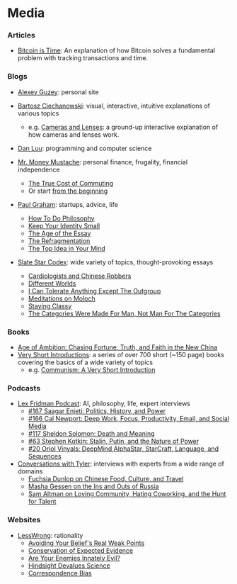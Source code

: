 # Media

### Articles

- [Bitcoin is Time](https://dergigi.com/2021/01/14/bitcoin-is-time/): An explanation of how Bitcoin solves a fundamental problem with tracking transactions and time.

### Blogs

- [Alexey Guzey](https://guzey.com/): personal site
- [Bartosz Ciechanowski](https://ciechanow.ski/): visual, interactive, intuitive explanations of various topics 
    - e.g. [Cameras and Lenses](https://ciechanow.ski/cameras-and-lenses/): a ground-up interactive explanation of how cameras and lenses work.
- [Dan Luu](http://danluu.com/): programming and computer science
- [Mr. Money Mustache](https://www.mrmoneymustache.com/): personal finance, frugality, financial independence
    - [The True Cost of Commuting](https://www.mrmoneymustache.com/2011/10/06/the-true-cost-of-commuting/) 
    - Or start [from the beginning](https://www.mrmoneymustache.com/all-the-posts-since-the-beginning-of-time/)

- [Paul Graham](http://paulgraham.com/index.html): startups, advice, life
    - [How To Do Philosophy](http://paulgraham.com/philosophy.html)
    - [Keep Your Identity Small](http://paulgraham.com/identity.html)
    - [The Age of the Essay](http://paulgraham.com/essay.html)
    - [The Refragmentation](http://paulgraham.com/re.html)
    - [The Top Idea in Your Mind](http://paulgraham.com/top.html)

- [Slate Star Codex](https://slatestarcodex.com/): wide variety of topics, thought-provoking essays
    - [Cardiologists and Chinese Robbers](https://slatestarcodex.com/2015/09/16/cardiologists-and-chinese-robbers/)
    - [Different Worlds](https://slatestarcodex.com/2017/10/02/different-worlds/)
    - [I Can Tolerate Anything Except The Outgroup](https://slatestarcodex.com/2014/09/30/i-can-tolerate-anything-except-the-outgroup/)
    - [Meditations on Moloch](https://slatestarcodex.com/2014/07/30/meditations-on-moloch/)
    - [Staying Classy](https://slatestarcodex.com/2016/01/30/staying-classy/)
    - [The Categories Were Made For Man, Not Man For The Categories](https://slatestarcodex.com/2014/11/21/the-categories-were-made-for-man-not-man-for-the-categories/)

### Books
- [Age of Ambition: Chasing Fortune, Truth, and Faith in the New China](https://en.wikipedia.org/wiki/Age_of_Ambition)
- [Very Short Introductions](https://www.veryshortintroductions.com/): a series of over 700 short (~150 page) books covering the basics of a wide variety of topics
    - e.g. [Communism: A Very Short Introduction](https://www.veryshortintroductions.com/view/10.1093/actrade/9780199551545.001.0001/actrade-9780199551545?rskey=VqCsOR&result=1)

### Podcasts

- [Lex Fridman Podcast](https://lexfridman.com/podcast/): AI, philosophy, life, expert interviews
    - [#167 Saagar Enjeti: Politics, History, and Power](https://www.youtube.com/watch?v=grceJbuPUXI&t=3s&ab_channel=LexFridman)
    - [#166 Cal Newport: Deep Work, Focus, Productivity, Email, and Social Media](https://www.youtube.com/watch?v=y3Umo_jd5AA&ab_channel=LexFridman)
    - [#117 Sheldon Solomon: Death and Meaning](https://www.youtube.com/watch?v=qfKyNxfyWbo&t=1144s&ab_channel=LexFridman)
    - [#63 Stephen Kotkin: Stalin, Putin, and the Nature of Power](https://www.youtube.com/watch?v=oCkkjnpS2f8&ab_channel=LexFridman)
    - [#20 Oriol Vinyals: DeepMind AlphaStar, StarCraft, Language, and Sequences](https://www.youtube.com/watch?v=Kedt2or9xlo&ab_channel=LexFridman)
- [Conversations with Tyler](https://conversationswithtyler.com/): interviews with experts from a wide range of domains
    - [Fuchsia Dunlop on Chinese Food, Culture, and Travel](https://www.youtube.com/watch?v=onWbXaRFge0&ab_channel=MercatusCenter)
    - [Masha Gessen on the Ins and Outs of Russia](https://conversationswithtyler.com/episodes/masha-gessen/)
    - [Sam Altman on Loving Community, Hating Coworking, and the Hunt for Talent](https://conversationswithtyler.com/episodes/sam-altman/)

### Websites
- [LessWrong](https://www.lesswrong.com/): rationality
    - [Avoiding Your Belief's Real Weak Points](https://www.lesswrong.com/posts/dHQkDNMhj692ayx78/avoiding-your-belief-s-real-weak-points)
    - [Conservation of Expected Evidence](https://www.lesswrong.com/posts/jiBFC7DcCrZjGmZnJ/conservation-of-expected-evidence)
    - [Are Your Enemies Innately Evil?](https://www.lesswrong.com/posts/28bAMAxhoX3bwbAKC/are-your-enemies-innately-evil)
    - [Hindsight Devalues Science](https://www.lesswrong.com/posts/WnheMGAka4fL99eae/hindsight-devalues-science)
    - [Correspondence Bias](https://www.lesswrong.com/posts/DB6wbyrMugYMK5o6a/correspondence-bias)
